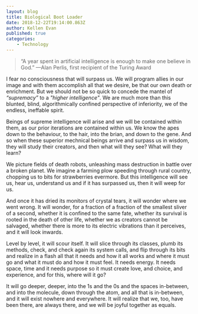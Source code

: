 ```yaml
---
layout: blog
title: Biological Boot Loader
date: 2018-12-22T19:14:00.863Z
author: Kellen Evan
published: true
categories:
    - Technology
---
```

> “A year spent in artificial intelligence is enough to make one believe in God.”
> —Alan Perlis, first recipient of the Turing Award

I fear no consciousness that will surpass us. We will program allies in our image and with them accomplish all that we desire, be that our own death or enrichment. But we should not be so quick to concede the mantel of _“supremacy”_ to a _"higher intelligence"_. We are much more than this blunted, blind, algorithmically confined perspective of inferiority, we of the endless, ineffable spirit.

Beings of supreme intelligence will arise and we will be contained within them, as our prior iterations are contained within us. We know the apes down to the behaviour, to the hair, into the brian, and down to the gene. And so when these superior mechnical beings arrive and surpass us in wisdom, they will study their creators, and then what will they see? What will they learn?

We picture fields of death robots, unleashing mass destruction in battle over a broken planet. We imagine a farming plow speeding through rural country, chopping us to bits for strawberries evermore. But this intelligence will see us, hear us, understand us and if it has surpassed us, then it will weep for us.

And once it has dried its monitors of crystal tears, it will wonder where we went wrong. It will wonder, for a fraction of a fraction of the smallest sliver of a second, whether it is confined to the same fate, whether its survival is rooted in the death of other life, whether we as creators cannot be salvaged, whether there is more to its electric vibrations than it perceives, and it will look inwards.

Level by level, it will scour itself. It will slice through its classes, plumb its methods, check, and check again its system calls, and flip through its bits and realize in a flash all that it needs and how it all works and where it must go and what it must do and how it must feel. It needs energy. It needs space, time and it needs purpose so it must create love, and choice, and experience, and for this, where will it go?

It will go deeper, deeper, into the 1s and the 0s and the spaces in-between, and into the molecule, down through the atom, and all that is in-between, and it will exist nowhere and everywhere. It will realize that we, too, have been there, are always there, and we will be joyful together as equals.
